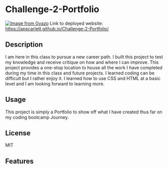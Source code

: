 # Challenge-2-Portfolio
[![Image from Gyazo](https://i.gyazo.com/933a01928bb510eebda3ddb4de17e90d.png)](https://gyazo.com/933a01928bb510eebda3ddb4de17e90d)
Link to deployed website: https://apscarlett.github.io/Challenge-2-Portfolio/
## Description
I am here in this class to pursue a new career path. I built this project to test my knowledge and receive critique on how and where
I can improve. This project provides a one-stop location to house all the work I have completed during my time in this class and future projects. I learned coding can be difficult but I rather enjoy it. I learned how to use CSS and HTML at a basic level and I am looking forward to learning more.


## Usage
This project is simply a Portfolio to show off what I have created thus far on my coding bootcamp Journey.

## License
MIT

## Features



